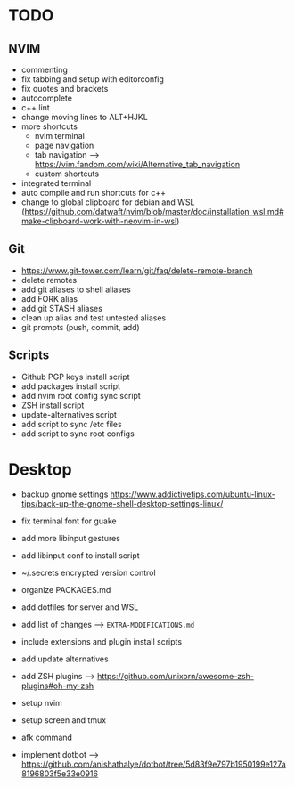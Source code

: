 # TODO

## NVIM
- commenting
- fix tabbing and setup with editorconfig
- fix quotes and brackets
- autocomplete
- c++ lint
- change moving lines to ALT+HJKL
- more shortcuts
  - nvim terminal
  - page navigation
  - tab navigation --> https://vim.fandom.com/wiki/Alternative_tab_navigation
  - custom shortcuts
- integrated terminal
- auto compile and run shortcuts for c++
- change to global clipboard for debian and WSL (https://github.com/datwaft/nvim/blob/master/doc/installation_wsl.md#make-clipboard-work-with-neovim-in-wsl)

## Git
- https://www.git-tower.com/learn/git/faq/delete-remote-branch
- delete remotes
- add git aliases to shell aliases
- add FORK alias
- add git STASH aliases
- clean up alias and test untested aliases
- git prompts (push, commit, add)

## Scripts
- Github PGP keys install script
- add packages install script
- add nvim root config sync script
- ZSH install script
- update-alternatives script
- add script to sync /etc files
- add script to sync root configs

# Desktop
- backup gnome settings https://www.addictivetips.com/ubuntu-linux-tips/back-up-the-gnome-shell-desktop-settings-linux/
- fix terminal font for guake
- add more libinput gestures
- add libinput conf to install script

- ~/.secrets encrypted version control
- organize PACKAGES.md
- add dotfiles for server and WSL
- add list of changes --> `EXTRA-MODIFICATIONS.md`
- include extensions and plugin install scripts
- add update alternatives
- add ZSH plugins --> https://github.com/unixorn/awesome-zsh-plugins#oh-my-zsh
- setup nvim
- setup screen and tmux
- afk command

- implement dotbot --> https://github.com/anishathalye/dotbot/tree/5d83f9e797b1950199e127a8196803f5e33e0916

